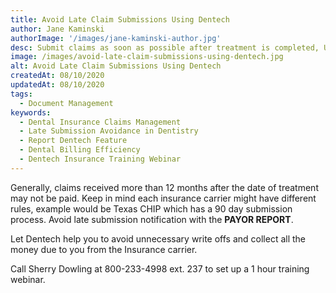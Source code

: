 ```yaml
---
title: Avoid Late Claim Submissions Using Dentech
author: Jane Kaminski
authorImage: '/images/jane-kaminski-author.jpg'
desc: Submit claims as soon as possible after treatment is completed, UNBILLED WORK will help to ensure that all work charged out is being claimed in a timely fashion.
image: /images/avoid-late-claim-submissions-using-dentech.jpg
alt: Avoid Late Claim Submissions Using Dentech
createdAt: 08/10/2020
updatedAt: 08/10/2020
tags:
  - Document Management
keywords:
  - Dental Insurance Claims Management
  - Late Submission Avoidance in Dentistry
  - Report Dentech Feature
  - Dental Billing Efficiency
  - Dentech Insurance Training Webinar
---
```


Generally, claims received more than 12 months after the date of treatment may not be paid. Keep in mind each insurance carrier might have different rules, example would be Texas CHIP which has a 90 day submission process. Avoid late submission notification with the **PAYOR REPORT**.

Let Dentech help you to avoid unnecessary write offs and collect all the money due to you from the Insurance carrier.

Call Sherry Dowling at 800-233-4998 ext. 237 to set up a 1 hour training webinar.